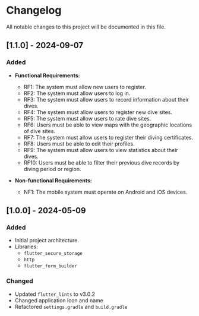 # Changelog

All notable changes to this project will be documented in this file.

## [1.1.0] - 2024-09-07

### Added
- **Functional Requirements:**
  - RF1: The system must allow new users to register.
  - RF2: The system must allow users to log in.
  - RF3: The system must allow users to record information about their dives.
  - RF4: The system must allow users to register new dive sites.
  - RF5: The system must allow users to rate dive sites.
  - RF6: Users must be able to view maps with the geographic locations of dive sites.
  - RF7: The system must allow users to register their diving certificates.
  - RF8: Users must be able to edit their profiles.
  - RF9: The system must allow users to view statistics about their dives.
  - RF10: Users must be able to filter their previous dive records by diving period or region.

- **Non-functional Requirements:**
  - NF1: The mobile system must operate on Android and iOS devices.

## [1.0.0] - 2024-05-09

### Added
- Initial project architecture.
- Libraries:
  - `flutter_secure_storage`
  - `http`
  - `flutter_form_builder`

### Changed
- Updated `flutter_lints` to v3.0.2
- Changed application icon and name
- Refactored `settings.gradle` and `build.gradle`